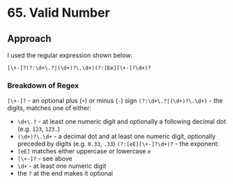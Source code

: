 # 65. Valid Number

## Approach

I used the regular expression shown below:

```regex
[\+-]?(?:\d+\.?|(\d+)?\.\d+)(?:[Ee][\+-]?\d+)?
```

### Breakdown of Regex

`[\+-]?` - an optional plus (`+`) or minus (`-`) sign
`(?:\d+\.?|(\d+)?\.\d+)` - the digits, matches one of either:
- `\d+\.?` - at least one numeric digit and optionally a following decimal dot (e.g. `123`, `123.`)
- `(\d+)?\.\d+` - a decimal dot and at least one numeric digit, optionally preceded by digits (e.g. `0.33`, `.33`)
`(?:[eE][\+-]?\d+)?` - the exponent:
- `[eE]` matches either uppercase or lowercase `e`
- `[\+-]?` - see above
- `\d+` - at least one numeric digit
- the `?` at the end makes it optional
